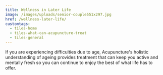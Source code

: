 ```yaml
---
title: Wellness in Later Life
image: /images/uploads/senior-couple551x297.jpg
href: /wellness-later-life/
customtags:
  - tiles-home
  - tiles-what-can-acupuncture-treat
  - tiles-general
---
```

If you are experiencing difficulties due to age, Acupuncture's holistic understanding of ageing provides treatment that can keep you active and mentally fresh so you can continue to enjoy the best of what life has to offer.